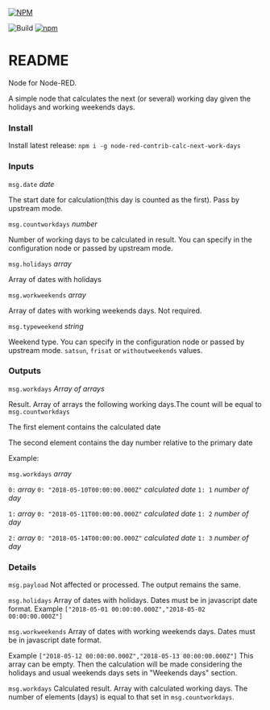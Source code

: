 [![NPM](https://nodei.co/npm/node-red-contrib-calc-next-work-days.png?downloads=true&downloadRank=true&stars=true)](https://nodei.co/npm/node-red-contrib-calc-next-work-days/)

![Build](https://travis-ci.org/german-st/calcnextworkdays.svg?branch=master)
[![npm](https://img.shields.io/npm/dt/node-red-contrib-calc-next-work-days.svg)](https://www.npmjs.com/package/node-red-contrib-calc-next-work-days)
# README #
Node for Node-RED.

A simple node that calculates the next (or several) working day given the holidays and working weekends days.

### Install ###

Install latest release: `npm i -g node-red-contrib-calc-next-work-days`

### Inputs

`msg.date` *date*

The start date for calculation(this day is counted as the first). Pass by upstream mode.

`msg.countworkdays` *number*

Number of working days to be calculated in result. You can specify in the configuration node or passed by upstream mode.

`msg.holidays` *array*

Array of dates with holidays

`msg.workweekends` *array*

Array of dates with working weekends days. Not required.

`msg.typeweekend` *string*

Weekend type. You can specify in the configuration node or passed by upstream mode. `satsun`, `frisat` or `withoutweekends` values.

### Outputs

`msg.workdays` *Array of arrays*

Result. Array of arrays the following working days.The count will be equal to `msg.countworkdays`

The first element contains the calculated date

The second element contains the day number relative to the primary date

Example:

`msg.workdays`  *array*

`0:`    *array*
`0: "2018-05-10T00:00:00.000Z"`  *calculated date*
`1: 1`   *number of day*  

`1:`    *array*
`0: "2018-05-11T00:00:00.000Z"`  *calculated date*
`1: 2`   *number of day*  

`2:`    *array*
`0: "2018-05-14T00:00:00.000Z"`  *calculated date*
`1: 3`   *number of day* 

### Details

`msg.payload` Not affected or processed. The output remains the same.

`msg.holidays` Array of dates with holidays. Dates must be in javascript date format. Example `["2018-05-01 00:00:00.000Z","2018-05-02 00:00:00.000Z"]`

`msg.workweekends` Array of dates with working weekends days. Dates must be in javascript date format.

Example `["2018-05-12 00:00:00.000Z","2018-05-13 00:00:00.000Z"]` This array can be empty. Then the calculation will be made considering the holidays and usual weekends days sets in "Weekends days" section.

`msg.workdays` Calculated result. Array with calculated working days. The number of elements (days) is equal to that set in `msg.countworkdays`.